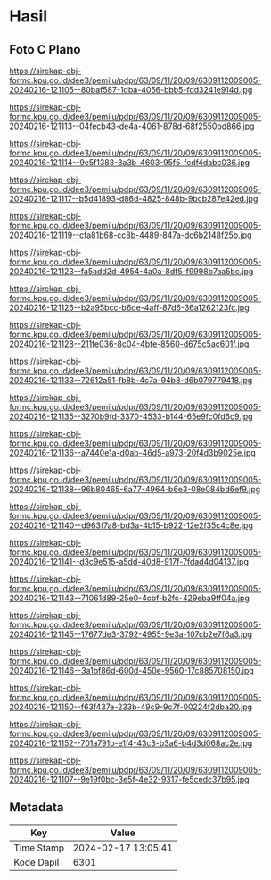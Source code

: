 # Hasil

## Foto C Plano

https://sirekap-obj-formc.kpu.go.id/dee3/pemilu/pdpr/63/09/11/20/09/6309112009005-20240216-121105--80baf587-1dba-4056-bbb5-fdd3241e914d.jpg

https://sirekap-obj-formc.kpu.go.id/dee3/pemilu/pdpr/63/09/11/20/09/6309112009005-20240216-121113--04fecb43-de4a-4061-878d-68f2550bd866.jpg

https://sirekap-obj-formc.kpu.go.id/dee3/pemilu/pdpr/63/09/11/20/09/6309112009005-20240216-121114--9e5f1383-3a3b-4603-95f5-fcdf4dabc036.jpg

https://sirekap-obj-formc.kpu.go.id/dee3/pemilu/pdpr/63/09/11/20/09/6309112009005-20240216-121117--b5d41893-d86d-4825-848b-9bcb287e42ed.jpg

https://sirekap-obj-formc.kpu.go.id/dee3/pemilu/pdpr/63/09/11/20/09/6309112009005-20240216-121119--cfa81b68-cc8b-4489-847a-dc6b2148f25b.jpg

https://sirekap-obj-formc.kpu.go.id/dee3/pemilu/pdpr/63/09/11/20/09/6309112009005-20240216-121123--fa5add2d-4954-4a0a-8df5-f9998b7aa5bc.jpg

https://sirekap-obj-formc.kpu.go.id/dee3/pemilu/pdpr/63/09/11/20/09/6309112009005-20240216-121126--b2a95bcc-b6de-4aff-87d6-36a1262123fc.jpg

https://sirekap-obj-formc.kpu.go.id/dee3/pemilu/pdpr/63/09/11/20/09/6309112009005-20240216-121128--211fe036-8c04-4bfe-8560-d675c5ac601f.jpg

https://sirekap-obj-formc.kpu.go.id/dee3/pemilu/pdpr/63/09/11/20/09/6309112009005-20240216-121133--72612a51-fb8b-4c7a-94b8-d6b079779418.jpg

https://sirekap-obj-formc.kpu.go.id/dee3/pemilu/pdpr/63/09/11/20/09/6309112009005-20240216-121135--3270b9fd-3370-4533-b144-65e9fc0fd6c9.jpg

https://sirekap-obj-formc.kpu.go.id/dee3/pemilu/pdpr/63/09/11/20/09/6309112009005-20240216-121136--a7440e1a-d0ab-46d5-a973-20f4d3b9025e.jpg

https://sirekap-obj-formc.kpu.go.id/dee3/pemilu/pdpr/63/09/11/20/09/6309112009005-20240216-121138--96b80465-6a77-4964-b6e3-08e084bd6ef9.jpg

https://sirekap-obj-formc.kpu.go.id/dee3/pemilu/pdpr/63/09/11/20/09/6309112009005-20240216-121140--d963f7a8-bd3a-4b15-b922-12e2f35c4c8e.jpg

https://sirekap-obj-formc.kpu.go.id/dee3/pemilu/pdpr/63/09/11/20/09/6309112009005-20240216-121141--d3c9e515-a5dd-40d8-917f-7fdad4d04137.jpg

https://sirekap-obj-formc.kpu.go.id/dee3/pemilu/pdpr/63/09/11/20/09/6309112009005-20240216-121143--71061d89-25e0-4cbf-b2fc-429eba9ff04a.jpg

https://sirekap-obj-formc.kpu.go.id/dee3/pemilu/pdpr/63/09/11/20/09/6309112009005-20240216-121145--17677de3-3792-4955-9e3a-107cb2e7f6a3.jpg

https://sirekap-obj-formc.kpu.go.id/dee3/pemilu/pdpr/63/09/11/20/09/6309112009005-20240216-121146--3a1bf86d-600d-450e-9560-17c885708150.jpg

https://sirekap-obj-formc.kpu.go.id/dee3/pemilu/pdpr/63/09/11/20/09/6309112009005-20240216-121150--f63f437e-233b-49c9-9c7f-00224f2dba20.jpg

https://sirekap-obj-formc.kpu.go.id/dee3/pemilu/pdpr/63/09/11/20/09/6309112009005-20240216-121152--701a791b-e1f4-43c3-b3a6-b4d3d068ac2e.jpg

https://sirekap-obj-formc.kpu.go.id/dee3/pemilu/pdpr/63/09/11/20/09/6309112009005-20240216-121107--9e19f0bc-3e5f-4e32-9317-fe5cedc37b95.jpg


## Metadata

| Key        | Value               |
| ---------- | ------------------- |
| Time Stamp | 2024-02-17 13:05:41 |
| Kode Dapil | 6301                |



